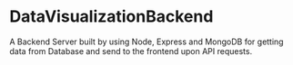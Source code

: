 # DataVisualizationBackend
A Backend Server built by using Node, Express and MongoDB for getting data from Database and send to the frontend upon API requests. 
